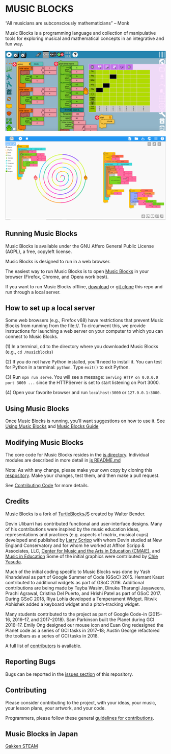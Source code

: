 MUSIC BLOCKS
============

“All musicians are subconsciously mathematicians” – Monk

Music Blocks is a programming language and collection of manipulative tools for exploring
musical and mathematical concepts in an integrative and fun way.

![alt tag](https://raw.githubusercontent.com/sugarlabs/musicblocks/master/screenshots/Screenshot-1.png)

![alt tag](https://raw.githubusercontent.com/sugarlabs/musicblocks/master/screenshots/Screenshot-2.png)

Running Music Blocks
--------------------

Music Blocks is available under the GNU Affero General Public License (AGPL), a free, copyleft license.

Music Blocks is designed to run in a web browser.

The easiest way to run Music Blocks is to open [Music
Blocks](https://musicblocks.sugarlabs.org) in your browser (Firefox,
Chrome, and Opera work best).

If you want to run Music Blocks offline,
[download](https://github.com/sugarlabs/musicblocks/archive/master.zip)
or [git clone](https://github.com/sugarlabs/musicblocks.git) this repo
and run through a local server.

How to set up a local server
----------------------------
Some web browsers (e.g., Firefox v68) have restrictions that prevent
Music Blocks from running from the file://. To circumvent this, we
provide instructions for launching a web server on your computer to
which you can connect to Music Blocks.

(1) In a terminal, cd to the directory where you downloaded Music
Blocks (e.g., <code>cd /musicblocks</code>)

(2) If you do not have Python installed, you'll need to install
it. You can test for Python in a terminal: <code>python</code>. Type
<code>exit()</code> to exit Python.
 
(3) Run <code>npm run serve</code>. You will see a message:
<code>Serving HTTP on 0.0.0.0 port 3000 ...</code> since the
HTTPServer is set to start listening on Port 3000.

(4) Open your favorite browser and run <code>localhost:3000</code> or
<code>127.0.0.1:3000</code>.

Using Music Blocks
------------------
Once Music Blocks is running, you'll want suggestions on how to use it.
See [Using Music
Blocks](http://github.com/sugarlabs/musicblocks/tree/master/documentation/README.md)
and [Music Blocks
Guide](http://github.com/sugarlabs/musicblocks/tree/master/guide/README.md)

Modifying Music Blocks
----------------------
The core code for Music Blocks resides in the [js
directory](https://github.com/sugarlabs/musicblocks/tree/master/js). Individual
modules are described in more detail in [js
README.md](https://github.com/sugarlabs/musicblocks/blob/master/js/README.md)

Note: As with any change, please make your own copy by cloning this
[respository](https://github.com/sugarlabs/musicblocks.git). Make
your changes, test them, and then make a pull request.

See [Contributing
Code](https://github.com/sugarlabs/sugar-docs/blob/master/src/contributing.md)
for more details.

Credits
-------
Music Blocks is a fork of
[TurtleBlocksJS](https://github.com/sugarlabs/turtleblocksjs)
created by Walter Bender.

Devin Ulibarri has contributed functional and user-interface
designs. Many of his contributions were inspired by the music
education ideas, representations and practices (e.g. aspects of
matrix, musical cups) developed and published by [Larry
Scripp](http://www.larryscripp.net/) with whom Devin studied at New
England Conservatory and for whom he worked at Affron Scripp &
Associates, LLC, [Center for Music and the Arts in Education
(CMAIE)](http://centerformie.org/), and [Music in
Education](http://music-in-education.org/) Some of the initial graphics
were contributed by [Chie Yasuda](http://www.chieyasuda.com).

Much of the initial coding specific to Music Blocks was done by
Yash Khandelwal as part of Google Summer of Code (GSoC) 2015. Hemant
Kasat contributed to additional widgets as part of GSoC
2016. Additional contributions are being made by Tayba Wasim, Dinuka
Tharangi Jayaweera, Prachi Agrawal, Cristina Del Puerto, and Hrishi
Patel as part of GSoC 2017. During GSoC 2018, Riya Lohia developed a
Temperament Widget. Ritwik Abhishek added a keyboard widget and a
pitch-tracking widget.

Many students contributed to the project as part of Google Code-in
(2015&ndash;16, 2016&ndash;17, and 2017&ndash;2018). Sam Parkinson
built the Planet during GCI 2016&ndash;17. Emily Ong designed our
mouse icon and Euan Ong redesigned the Planet code as a series of GCI
tasks in 2017&ndash;18; Austin George refactored the toolbars as a
series of GCI tasks in 2018.

A full list of
[contributors](https://github.com/sugarlabs/musicblocks/graphs/contributors)
is available.

Reporting Bugs
--------------

Bugs can be reported in the
[issues section](https://github.com/sugarlabs/musicblocks/issues)
of this repository.

Contributing
------------

Please consider contributing to the project, with your ideas, your
music, your lesson plans, your artwork, and your code.

Programmers, please follow these general [guidelines for
contributions](https://github.com/sugarlabs/sugar-docs/blob/master/src/contributing.md).


Music Blocks in Japan
---------------------

[Gakken STEAM](https://gakken-steam.jp/music_blocks/)
